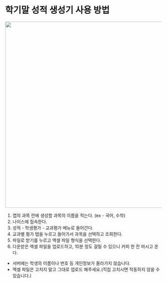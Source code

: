 # 학기말 성적 생성기 사용 방법

<p align="center">
  <img src="./image.png", width=800, height=600>
</p>

1. 앱의 과목 란에 생성할 과목의 이름을 적는다. (ex - 국어, 수학)
2. 나이스에 접속한다.
3. 성적 - 학생평가 - 교과평가 메뉴로 들어간다.
4. 교과별 평가 탭을 누르고 들어가서 과목을 선택하고 조회한다.
5. 파일로 받기를 누르고 엑셀 파일 형식을 선택한다.
6. 다운받은 엑셀 파일을 업로드하고, 10분 정도 걸릴 수 있으니 커피 한 잔 마시고 온다.

- 서버에는 학생의 이름이나 번호 등 개인정보가 올라가지 않습니다.
- 엑셀 파일은 고치지 말고 그대로 업로드 해주세요.(직접 고치시면 작동하지 않을 수 있습니다.)
